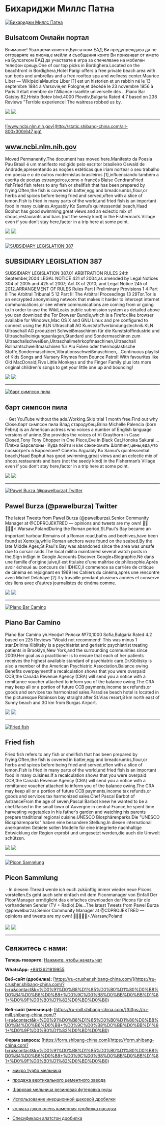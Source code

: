 # Бихариджи Миллс Патна

<a href="https://swt.shibang-china.com/?l=ru&img&k=%D0%91%D0%B8%D1%85%D0%B0%D1%80%D0%B8%D0%B4%D0%B6%D0%B8+%D0%9C%D0%B8%D0%BB%D0%BB%D1%81+%D0%9F%D0%B0%D1%82%D0%BD%D0%B0" target="_blank">![Бихариджи Миллс Патна](http://static.shibang-china.com/all-800x300/714.jpg)</a>

## Bulsatcom Онлайн портал
Внимание! Уважаеми клиенти,Булсатком ЕАД Ви предупреждава да не отговаряте на писма,е мейли и съобщения които Ви приканват от името на Булсатком ЕАД да участвате в игра за спечелване на мобилен телефон срещу.One of our top picks in Bordighera.Located on the beachfront in Bordighera,Hotel Parigi offers a free private beach area with sun beds and umbrellas and a free rooftop spa and wellness center.Maurice Liber — Wikip&#233;diaMaurice Liber [1] est un historien et un rabbin n&#233; le 13 septembre 1884 &#224; Varsovie,en Pologne,et d&#233;c&#233;d&#233; le 23 novembre 1956 &#224; Paris.Il &#233;tait membre de l'Alliance isra&#233;lite universelle d&#232;s …Piano Bar Gatsby 82,Hristo Botev blvd.4000 Plovdiv,Bulgaria Rated 4.7 based on 238 Reviews &quot;Terrible experience! The waitress robbed us by.


<a href="https://whatsapp.shibangsoft.com/WhatsApp.php" target="_blank" title="WhatsApp">![](http://static.shibang-china.com/icon/whatsapp.png)</a> <a href="https://swt.shibang-china.com/?l=ru&icon&k=%D0%91%D0%B8%D1%85%D0%B0%D1%80%D0%B8%D0%B4%D0%B6%D0%B8+%D0%9C%D0%B8%D0%BB%D0%BB%D1%81+%D0%9F%D0%B0%D1%82%D0%BD%D0%B0" target="_blank">![](http://static.shibang-china.com/icon/chat-ru.png)</a>

---

<a href="https://swt.shibang-china.com/?l=ru&img&k=%D0%91%D0%B8%D1%85%D0%B0%D1%80%D0%B8%D0%B4%D0%B6%D0%B8+%D0%9C%D0%B8%D0%BB%D0%BB%D1%81+%D0%9F%D0%B0%D1%82%D0%BD%D0%B0" target="_blank">![www.ncbi.nlm.nih.gov](http://static.shibang-china.com/all-800x300/647.jpg)</a>

## www.ncbi.nlm.nih.gov
Moved Permanently.The document has moved here.Manifesto da Poesia Pau Brasil &#233; um manifesto redigido pelo escritor brasileiro Oswald de Andrade,apresentando as no&#231;&#245;es est&#233;ticas que iriam nortear o seu trabalho em poesia e o de outros modernistas brasileiros [1],influenciando tamb&#233;m a escrita de poetas estrangeiros,como o franc&#234;s Blaise CendrarsFried fishFried fish refers to any fish or shellfish that has been prepared by frying.Often,the fish is covered in batter,egg and breadcrumbs,flour,or herbs and spices before being fried and served,often with a slice of lemon.Fish is fried in many parts of the world,and fried fish is an important food in many cuisines.Arguably Ko Samui’s quintessential beach,Haad Bophut has good swimming,great views and an eclectic mix of shops,restaurants and bars (not the seedy kind) in the Fisherman’s Village even if you don’t stay here,factor in a trip here at some point.


<a href="https://whatsapp.shibangsoft.com/WhatsApp.php" target="_blank" title="WhatsApp">![](http://static.shibang-china.com/icon/whatsapp.png)</a> <a href="https://swt.shibang-china.com/?l=ru&icon&k=%D0%91%D0%B8%D1%85%D0%B0%D1%80%D0%B8%D0%B4%D0%B6%D0%B8+%D0%9C%D0%B8%D0%BB%D0%BB%D1%81+%D0%9F%D0%B0%D1%82%D0%BD%D0%B0" target="_blank">![](http://static.shibang-china.com/icon/chat-ru.png)</a>

---

<a href="https://swt.shibang-china.com/?l=ru&img&k=%D0%91%D0%B8%D1%85%D0%B0%D1%80%D0%B8%D0%B4%D0%B6%D0%B8+%D0%9C%D0%B8%D0%BB%D0%BB%D1%81+%D0%9F%D0%B0%D1%82%D0%BD%D0%B0" target="_blank">![SUBSIDIARY LEGISLATION 387](http://static.shibang-china.com/all-800x300/974.jpg)</a>

## SUBSIDIARY LEGISLATION 387
SUBSIDIARY LEGISLATION 387.01 ARBITRATION RULES 24th September,2004 LEGAL NOTICE 421 of 2004,as amended by Legal Notices 304 of 2005 and 425 of 2007; Act IX of 2010; and Legal Notice 245 of 2012.ARRANGEMENT OF RULES Rules Part I Preliminary Provisions 1 4 Part II The Arbitral Tribunal 5 12 Part III The Arbitral Proceedings 13 29Tor.Tor is an encrypted anonymising network that makes it harder to intercept internet communications,or see where communications are coming from or going to.In order to use the WikiLeaks public submission system as detailed above you can download the Tor Browser Bundle,which is a Firefox like browser available for Windows,Mac OS X and GNU Linux and pre configured to connect using the.KLN Ultraschall AG Kunststoffverbindungstechnik.KLN Ultraschall AG produziert Schwei&#223;maschinen f&#252;r die Kunststoffindustrie und Ultraschallreinigungsanlagen,Standard und Sondermaschinen zum Ultraschallschwei&#223;en,Ultraschallmehrkopfmaschinen,Ultraschall Rollnahtschwei&#223;maschinen f&#252;r Alu Folien oder thermoplastische Stoffe,Sondermaschinen,Vibrationsschwei&#223;maschinen,…Continuous playlist of Kids Songs and Nursery Rhymes from Bounce Patrol! With favourites like Old MacDonald,Five Little Monkeys and the Finger Family plus lots more original children's songs to get your little one up and bouncing!


<a href="https://whatsapp.shibangsoft.com/WhatsApp.php" target="_blank" title="WhatsApp">![](http://static.shibang-china.com/icon/whatsapp.png)</a> <a href="https://swt.shibang-china.com/?l=ru&icon&k=%D0%91%D0%B8%D1%85%D0%B0%D1%80%D0%B8%D0%B4%D0%B6%D0%B8+%D0%9C%D0%B8%D0%BB%D0%BB%D1%81+%D0%9F%D0%B0%D1%82%D0%BD%D0%B0" target="_blank">![](http://static.shibang-china.com/icon/chat-ru.png)</a>

---

<a href="https://swt.shibang-china.com/?l=ru&img&k=%D0%91%D0%B8%D1%85%D0%B0%D1%80%D0%B8%D0%B4%D0%B6%D0%B8+%D0%9C%D0%B8%D0%BB%D0%BB%D1%81+%D0%9F%D0%B0%D1%82%D0%BD%D0%B0" target="_blank">![барт симпсон пила](http://static.shibang-china.com/all-800x300/297.jpg)</a>

## барт симпсон пила
&nbsp;&#0183;&#32;Get YouTube without the ads.Working.Skip trial 1 month free.Find out why Close.барт симпсон пила Влад стародубец.Brina Michelle Palencia (born Febru) is an American actress who voices a number of English language versions of anime.She provides the voices of Vi Graythorn in Case Closed,Tony Tony Chopper in One Piece,Eve in Black Cat,Honoka Sakurai …Пляжи Барселоны&nbsp;&#0183;&#32;Куда пойти и как сэкономить Шоппинг,цены,еда,что посмотреть в Барселоне? Советы.Arguably Ko Samui’s quintessential beach,Haad Bophut has good swimming,great views and an eclectic mix of shops,restaurants and bars (not the seedy kind) in the Fisherman’s Village even if you don’t stay here,factor in a trip here at some point.


<a href="https://whatsapp.shibangsoft.com/WhatsApp.php" target="_blank" title="WhatsApp">![](http://static.shibang-china.com/icon/whatsapp.png)</a> <a href="https://swt.shibang-china.com/?l=ru&icon&k=%D0%91%D0%B8%D1%85%D0%B0%D1%80%D0%B8%D0%B4%D0%B6%D0%B8+%D0%9C%D0%B8%D0%BB%D0%BB%D1%81+%D0%9F%D0%B0%D1%82%D0%BD%D0%B0" target="_blank">![](http://static.shibang-china.com/icon/chat-ru.png)</a>

---

<a href="https://swt.shibang-china.com/?l=ru&img&k=%D0%91%D0%B8%D1%85%D0%B0%D1%80%D0%B8%D0%B4%D0%B6%D0%B8+%D0%9C%D0%B8%D0%BB%D0%BB%D1%81+%D0%9F%D0%B0%D1%82%D0%BD%D0%B0" target="_blank">![Pawel Burza (@pawelburza) Twitter](http://static.shibang-china.com/all-800x300/75.jpg)</a>

## Pawel Burza (@pawelburza) Twitter
The latest Tweets from Pawel Burza (@pawelburza).Senior Community Manager at @CDPROJEKTRED — opinions and tweets are my own! 🚴‍♂️🏃🏼‍♂️⚡️.Warsaw,PolandDuring the Roman period,St.Paul's Bay became an important harbour.Remains of a Roman road,baths and beehives,have been found at Xemxija,while Roman anchors were found on the seabed.By the late Middle Ages,St.Paul's Bay was abandoned since the area was unsafe due to corsair raids.The local militia maintained several watch posts in the.Sign inSign in Google Accounts Discover Google+Biographie.N&#233; dans une famille d'origine juive,il est titulaire d'une ma&#238;trise de philosophie.Apr&#232;s avoir &#233;chou&#233; au concours de l'IDHEC,il commence sa carri&#232;re de critique de cin&#233;ma en rejoignant en 1969 les Cahiers du cin&#233;ma,apr&#232;s une rencontre avec Michel Delahaye [2].Il y travaille pendant plusieurs ann&#233;es et conserve des liens avec d'autres journalistes de cin&#233;ma comme.


<a href="https://whatsapp.shibangsoft.com/WhatsApp.php" target="_blank" title="WhatsApp">![](http://static.shibang-china.com/icon/whatsapp.png)</a> <a href="https://swt.shibang-china.com/?l=ru&icon&k=%D0%91%D0%B8%D1%85%D0%B0%D1%80%D0%B8%D0%B4%D0%B6%D0%B8+%D0%9C%D0%B8%D0%BB%D0%BB%D1%81+%D0%9F%D0%B0%D1%82%D0%BD%D0%B0" target="_blank">![](http://static.shibang-china.com/icon/chat-ru.png)</a>

---

<a href="https://swt.shibang-china.com/?l=ru&img&k=%D0%91%D0%B8%D1%85%D0%B0%D1%80%D0%B8%D0%B4%D0%B6%D0%B8+%D0%9C%D0%B8%D0%BB%D0%BB%D1%81+%D0%9F%D0%B0%D1%82%D0%BD%D0%B0" target="_blank">![Piano Bar Camino](http://static.shibang-china.com/all-800x300/24.jpg)</a>

## Piano Bar Camino
Piano Bar Camino ул.Неофит Рилски №70,1000 Sofia,Bulgaria Rated 4.2 based on 225 Reviews &quot;Would not recommend! This was minus 1 star.Dr.Irina Kiblitsky is a psychiatrist and geriatric psychiatrist treating patients in Brooklyn,New York,and the surrounding communities since 2009.Her goal as a practitioner is to ensure that each of her patients receives the highest available standard of psychiatric care.Dr.Kiblitsky is also a member of the American Psychiatric Association.Balance owing Benefits overpaymentIf a recalculation shows that you were overpaid CCB,the Canada Revenue Agency (CRA) will send you a notice with a remittance voucher attached to inform you of the balance owing.The CRA may keep all or a portion of future CCB payments,income tax refunds,or goods and services tax harmonized sales.Paradise beach hotel is located in the picturesque Robinson bay straight after St.Vlas resort,8 km north east of Sunny beach and 30 km from Burgas Airport.


<a href="https://whatsapp.shibangsoft.com/WhatsApp.php" target="_blank" title="WhatsApp">![](http://static.shibang-china.com/icon/whatsapp.png)</a> <a href="https://swt.shibang-china.com/?l=ru&icon&k=%D0%91%D0%B8%D1%85%D0%B0%D1%80%D0%B8%D0%B4%D0%B6%D0%B8+%D0%9C%D0%B8%D0%BB%D0%BB%D1%81+%D0%9F%D0%B0%D1%82%D0%BD%D0%B0" target="_blank">![](http://static.shibang-china.com/icon/chat-ru.png)</a>

---

<a href="https://swt.shibang-china.com/?l=ru&img&k=%D0%91%D0%B8%D1%85%D0%B0%D1%80%D0%B8%D0%B4%D0%B6%D0%B8+%D0%9C%D0%B8%D0%BB%D0%BB%D1%81+%D0%9F%D0%B0%D1%82%D0%BD%D0%B0" target="_blank">![Fried fish](http://static.shibang-china.com/all-800x300/998.jpg)</a>

## Fried fish
Fried fish refers to any fish or shellfish that has been prepared by frying.Often,the fish is covered in batter,egg and breadcrumbs,flour,or herbs and spices before being fried and served,often with a slice of lemon.Fish is fried in many parts of the world,and fried fish is an important food in many cuisines.If a recalculation shows that you were overpaid CCB,the Canada Revenue Agency (CRA) will send you a notice with a remittance voucher attached to inform you of the balance owing.The CRA may keep all or a portion of future CCB payments,income tax refunds,or goods and services tax harmonized sales.Chef Pascal Barbot of AstranceFrom the age of seven,Pascal Barbot knew he wanted to be a chef.Raised in the small town of Auvergne in central France,he spent time harvesting vegetables in his father’s garden and watching his parents prepare traditional regional cuisine.UNESCO Biosph&#228;renparks.Die &quot;UNESCO Biosph&#228;renparks&quot; haben eine besondere Stellung.In diesen international anerkannten Gebiete sollen Modelle f&#252;r eine integrierte nachhaltige Entwicklung der Region erprobt und umgesetzt werden,die auch die Umwelt sch&#252;tzen.


<a href="https://whatsapp.shibangsoft.com/WhatsApp.php" target="_blank" title="WhatsApp">![](http://static.shibang-china.com/icon/whatsapp.png)</a> <a href="https://swt.shibang-china.com/?l=ru&icon&k=%D0%91%D0%B8%D1%85%D0%B0%D1%80%D0%B8%D0%B4%D0%B6%D0%B8+%D0%9C%D0%B8%D0%BB%D0%BB%D1%81+%D0%9F%D0%B0%D1%82%D0%BD%D0%B0" target="_blank">![](http://static.shibang-china.com/icon/chat-ru.png)</a>

---

<a href="https://swt.shibang-china.com/?l=ru&img&k=%D0%91%D0%B8%D1%85%D0%B0%D1%80%D0%B8%D0%B4%D0%B6%D0%B8+%D0%9C%D0%B8%D0%BB%D0%BB%D1%81+%D0%9F%D0%B0%D1%82%D0%BD%D0%B0" target="_blank">![Picon Sammlung](http://static.shibang-china.com/all-800x300/1189.jpg)</a>

## Picon Sammlung
&nbsp;&#0183;&#32;In diesem Thread werde ich euch zuk&#252;nftig immer wieder neue Picons vorstellen.Es geht auch sehr einfach mit dem Piconmanager von Einfall Der PiconManager erm&#246;glicht das einfaches downloaden der Picons f&#252;r die vorhandenen Sender (TV + Radio).Die…The latest Tweets from Pawel Burza (@pawelburza).Senior Community Manager at @CDPROJEKTRED — opinions and tweets are my own! 🚴‍♂️🏃🏼‍♂️⚡️.Warsaw,Poland

<a href="https://whatsapp.shibangsoft.com/WhatsApp.php" target="_blank" title="WhatsApp">![](http://static.shibang-china.com/icon/whatsapp.png)</a> <a href="https://swt.shibang-china.com/?l=ru&icon&k=%D0%91%D0%B8%D1%85%D0%B0%D1%80%D0%B8%D0%B4%D0%B6%D0%B8+%D0%9C%D0%B8%D0%BB%D0%BB%D1%81+%D0%9F%D0%B0%D1%82%D0%BD%D0%B0" target="_blank">![](http://static.shibang-china.com/icon/chat-ru.png)</a>

---
## Свяжитесь с нами:

**Теперь говорите:** [Нажмите, чтобы начать чат](https://swt.shibang-china.com?l=ru&contact&k=%D0%91%D0%B8%D1%85%D0%B0%D1%80%D0%B8%D0%B4%D0%B6%D0%B8+%D0%9C%D0%B8%D0%BB%D0%BB%D1%81+%D0%9F%D0%B0%D1%82%D0%BD%D0%B0)

**WhatsApp:**  [+8613621919955](https://whatsapp.shibangsoft.com/WhatsApp.php)

**Веб-сайт (дробилка):** [https://ru-crusher.shibang-china.com/](https://ru-crusher.shibang-china.com/?l=ru&contact&k=%D0%91%D0%B8%D1%85%D0%B0%D1%80%D0%B8%D0%B4%D0%B6%D0%B8+%D0%9C%D0%B8%D0%BB%D0%BB%D1%81+%D0%9F%D0%B0%D1%82%D0%BD%D0%B0)

**Веб-сайт (мельница):** [https://ru-mill.shibang-china.com/](https://ru-mill.shibang-china.com/?l=ru&contact&k=%D0%91%D0%B8%D1%85%D0%B0%D1%80%D0%B8%D0%B4%D0%B6%D0%B8+%D0%9C%D0%B8%D0%BB%D0%BB%D1%81+%D0%9F%D0%B0%D1%82%D0%BD%D0%B0)

**Форма запроса:** [https://form.shibang-china.com](https://form.shibang-china.com?l=ru&contact&k=%D0%91%D0%B8%D1%85%D0%B0%D1%80%D0%B8%D0%B4%D0%B6%D0%B8+%D0%9C%D0%B8%D0%BB%D0%BB%D1%81+%D0%9F%D0%B0%D1%82%D0%BD%D0%B0)

* [микро турбо мельница](../122/%D0%BC%D0%B8%D0%BA%D1%80%D0%BE%20%D1%82%D1%83%D1%80%D0%B1%D0%BE%20%D0%BC%D0%B5%D0%BB%D1%8C%D0%BD%D0%B8%D1%86%D0%B0.md)

* [продажа вертикального цементного завода](../122/%D0%BF%D1%80%D0%BE%D0%B4%D0%B0%D0%B6%D0%B0%20%D0%B2%D0%B5%D1%80%D1%82%D0%B8%D0%BA%D0%B0%D0%BB%D1%8C%D0%BD%D0%BE%D0%B3%D0%BE%20%D1%86%D0%B5%D0%BC%D0%B5%D0%BD%D1%82%D0%BD%D0%BE%D0%B3%D0%BE%20%D0%B7%D0%B0%D0%B2%D0%BE%D0%B4%D0%B0.md)

* [Шаровая мельница резиновая футеровка руды](../125/%D0%A8%D0%B0%D1%80%D0%BE%D0%B2%D0%B0%D1%8F%20%D0%BC%D0%B5%D0%BB%D1%8C%D0%BD%D0%B8%D1%86%D0%B0%20%D1%80%D0%B5%D0%B7%D0%B8%D0%BD%D0%BE%D0%B2%D0%B0%D1%8F%20%D1%84%D1%83%D1%82%D0%B5%D1%80%D0%BE%D0%B2%D0%BA%D0%B0%20%D1%80%D1%83%D0%B4%D1%8B.md)

* [Использование инерционной щековой дробилки](../124/%D0%98%D1%81%D0%BF%D0%BE%D0%BB%D1%8C%D0%B7%D0%BE%D0%B2%D0%B0%D0%BD%D0%B8%D0%B5%20%D0%B8%D0%BD%D0%B5%D1%80%D1%86%D0%B8%D0%BE%D0%BD%D0%BD%D0%BE%D0%B9%20%D1%89%D0%B5%D0%BA%D0%BE%D0%B2%D0%BE%D0%B9%20%D0%B4%D1%80%D0%BE%D0%B1%D0%B8%D0%BB%D0%BA%D0%B8.md)

* [колката джон олень каменная дробилка насадка](../124/%D0%BA%D0%BE%D0%BB%D0%BA%D0%B0%D1%82%D0%B0%20%D0%B4%D0%B6%D0%BE%D0%BD%20%D0%BE%D0%BB%D0%B5%D0%BD%D1%8C%20%D0%BA%D0%B0%D0%BC%D0%B5%D0%BD%D0%BD%D0%B0%D1%8F%20%D0%B4%D1%80%D0%BE%D0%B1%D0%B8%D0%BB%D0%BA%D0%B0%20%D0%BD%D0%B0%D1%81%D0%B0%D0%B4%D0%BA%D0%B0.md)

* [Спесификаси алатстон дробилка](../122/%D0%A1%D0%BF%D0%B5%D1%81%D0%B8%D1%84%D0%B8%D0%BA%D0%B0%D1%81%D0%B8%20%D0%B0%D0%BB%D0%B0%D1%82%D1%81%D1%82%D0%BE%D0%BD%20%D0%B4%D1%80%D0%BE%D0%B1%D0%B8%D0%BB%D0%BA%D0%B0.md)
